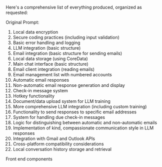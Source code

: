 Here's a comprehensive list of everything produced, organized as requested:

Original Prompt:

1. Local data encryption
2. Secure coding practices (including input validation)
3. Basic error handling and logging
4. LLM integration (basic structure)
5. Email integration (basic structure for sending emails)
6. Local data storage (using CoreData)
7. Main chat interface (basic structure)
8. Email client integration (reading emails)
9. Email management list with numbered accounts
10. Automatic email responses
11. Non-automatic email response generation and display
12. Check-in message system
13. Hotkey functionality
14. Document/data upload system for LLM training
15. More comprehensive LLM integration (including custom training)
16. Functionality to send responses to specific email addresses
17. System for handling due check-in messages
18. Logic for distinguishing between automatic and non-automatic emails
19. Implementation of kind, compassionate communication style in LLM responses
20. Integration with Gmail and Outlook APIs
21. Cross-platform compatibility considerations
22. Local conversation history storage and retrieval


Front end components

